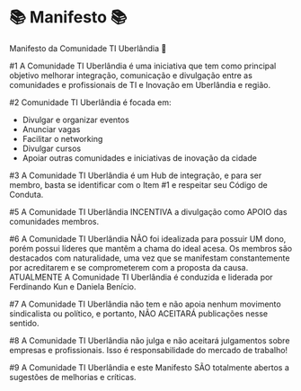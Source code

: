 # 📚 Manifesto 📚
Manifesto da Comunidade TI Uberlândia 🚀

#1 A Comunidade TI Uberlândia é uma iniciativa que tem como principal objetivo melhorar integração, comunicação e divulgação entre as comunidades e profissionais de TI e Inovação em Uberlândia e região.

#2 Comunidade TI Uberlândia é focada em:
- Divulgar e organizar eventos
- Anunciar vagas
- Facilitar o networking
- Divulgar cursos
- Apoiar outras comunidades e iniciativas de inovação da cidade 

#3 A Comunidade TI Uberlândia é um Hub de integração, e para ser membro, basta se identificar com o Item #1 e respeitar seu Código de Conduta.

#5 A Comunidade TI Uberlândia INCENTIVA a divulgação como APOIO das comunidades membros.

#6 A Comunidade TI Uberlândia NÃO foi idealizada para possuir UM dono, porém possui líderes que mantêm a chama do ideal acesa. Os membros são destacados com naturalidade, uma vez que se manifestam constantemente por acreditarem e se comprometerem com a proposta da causa. ATUALMENTE A Comunidade TI Uberlândia é conduzida e liderada por Ferdinando Kun e Daniela Benício.

#7 A Comunidade TI Uberlândia não tem e não apoia nenhum movimento sindicalista ou político, e portanto, NÃO ACEITARÁ publicações nesse sentido.

#8 A Comunidade TI Uberlândia não julga e não aceitará julgamentos sobre empresas e profissionais. Isso é responsabilidade do mercado de trabalho!

#9 A Comunidade TI Uberlândia e este Manifesto SÃO totalmente abertos a sugestões de melhorias e críticas. 

